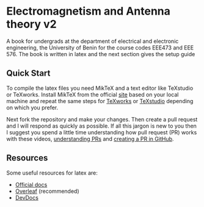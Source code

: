 # Electromagnetism and Antenna theory v2
A book for undergrads at the department of electrical and electronic engineering, the University of Benin for the course codes EEE473 and EEE 576. The book is written in latex and the next section gives the setup guide

## Quick Start
To compile the latex files you need MikTeX and a text editor like TeXstudio or TeXworks. Install MikTeX from the official [site](https://miktex.org/download) based on your local machine and repeat the same steps for [TeXworks](https://tug.org/texworks/) or [TeXstudio](https://www.texstudio.org/) depending on which you prefer. 

Next fork the repository and make your changes. Then create a pull request and I will respond as quickly as possible. If all this jargon is new to you then I suggest you spend a little time understanding how pull request (PR) works with these videos, [understanding PRs](https://www.youtube.com/watch?v=For9VtrQx58) and [creating a PR in GitHub](https://www.youtube.com/watch?v=rgbCcBNZcdQ).

## Resources
Some useful resources for latex are:

- [Official docs](https://www.latex-project.org/help/documentation/)
- [Overleaf](https://www.overleaf.com/learn) (recommended)
- [DevDocs](https://devdocs.io/latex/)